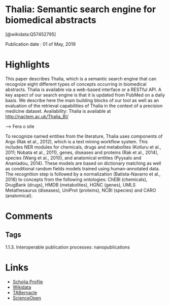 
Thalia: Semantic search engine for biomedical abstracts
=======================================================
  
  [@wikidata:Q57452795]  
  
Publication date : 01 of May, 2019  

# Highlights

 This paper describes Thalia, which is a semantic search engine that can recognize eight
different types of concepts occurring in biomedical abstracts. Thalia is available via a web-based interface
or a RESTful API. A key aspect of our search engine is that it is updated from PubMed on a daily basis.
We describe here the main building blocks of our tool as well as an evaluation of the retrieval capabilities
of Thalia in the context of a precision medicine dataset.
Availability: Thalia is available at http://nactem.ac.uk/Thalia_BI/

--> Fera o site

To recognize named entities from the literature, Thalia uses components of Argo (Rak et al., 2012), which is a text mining workflow system.
This includes NER modules for chemicals, drugs and metabolites (Kolluru et al., 2011; Nobata et al., 2011), genes, diseases and proteins (Rak
et al., 2014), species (Wang et al., 2010), and anatomical entities (Pyysalo
and Ananiadou, 2014). These models are based on dictionary matching as
well as conditional random fields models trained using human-annotated
data. The recognition step is followed by a normalization (Batista-Navarro
et al., 2016) to concepts from the following ontologies: ChEBI (chemicals), DrugBank (drugs), HMDB (metabolites), HGNC (genes), UMLS
Metathesaurus (diseases), UniProt (proteins), NCBI (species) and CARO
(anatomical).





# Comments

## Tags
1.1.3. Interoperable publication processes: nanopublications


# Links
  
 * [Scholia Profile](https://scholia.toolforge.org/work/Q57452795)  
 * [Wikidata](https://www.wikidata.org/wiki/Q57452795)  
 * [TABernacle](https://tabernacle.toolforge.org/?#/tab/manual/Q57452795/P921%3BP4510)  
 * [ScienceOpen](https://www.scienceopen.com/search#('v'~3_'id'~''_'isExactMatch'~true_'context'~null_'kind'~77_'order'~0_'orderLowestFirst'~false_'query'~'Thalia%3A%20Semantic%20search%20engine%20for%20biomedical%20abstracts'_'filters'~!*_'hideOthers'~false))  
